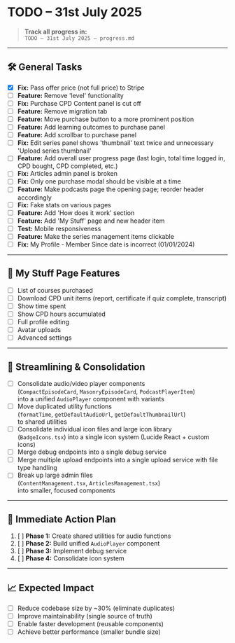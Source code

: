 # TODO – 31st July 2025

> **Track all progress in:**  
> `TODO – 31st July 2025 – progress.md`

---

## 🛠️ General Tasks

- [x] **Fix:** Pass offer price (not full price) to Stripe
- [ ] **Feature:** Remove 'level' functionality
- [ ] **Fix:** Purchase CPD Content panel is cut off
- [ ] **Feature:** Remove migration tab
- [ ] **Feature:** Move purchase button to a more prominent position
- [ ] **Feature:** Add learning outcomes to purchase panel
- [ ] **Feature:** Add scrollbar to purchase panel
- [ ] **Fix:** Edit series panel shows 'thumbnail' text twice and unnecessary 'Upload series thumbnail'
- [ ] **Feature:** Add overall user progress page (last login, total time logged in, CPD bought, CPD completed, etc.)
- [ ] **Fix:** Articles admin panel is broken
- [ ] **Fix:** Only one purchase modal should be visible at a time
- [ ] **Feature:** Make podcasts page the opening page; reorder header accordingly
- [ ] **Fix:** Fake stats on various pages
- [ ] **Feature:** Add 'How does it work' section
- [ ] **Feature:** Add 'My Stuff' page and new header item
- [ ] **Test:** Mobile responsiveness
- [ ] **Feature:** Make the series management items clickable
- [ ] **Fix:** My Profile - Member Since date is incorrect (01/01/2024)

---

## 📁 My Stuff Page Features

- [ ] List of courses purchased
- [ ] Download CPD unit items (report, certificate if quiz complete, transcript)
- [ ] Show time spent
- [ ] Show CPD hours accumulated
- [ ] Full profile editing
- [ ] Avatar uploads
- [ ] Advanced settings

---

## 🔄 Streamlining & Consolidation

- [ ] Consolidate audio/video player components  
      (`CompactEpisodeCard`, `MasonryEpisodeCard`, `PodcastPlayerItem`)  
      into a unified `AudioPlayer` component with variants
- [ ] Move duplicated utility functions  
      (`formatTime`, `getDefaultAudioUrl`, `getDefaultThumbnailUrl`)  
      to shared utilities
- [ ] Consolidate individual icon files and large icon library  
      (`BadgeIcons.tsx`) into a single icon system (Lucide React + custom icons)
- [ ] Merge debug endpoints into a single debug service
- [ ] Merge multiple upload endpoints into a single upload service with file type handling
- [ ] Break up large admin files  
      (`ContentManagement.tsx`, `ArticlesManagement.tsx`)  
      into smaller, focused components

---

## 🚀 Immediate Action Plan

1. [ ] **Phase 1:** Create shared utilities for audio functions
2. [ ] **Phase 2:** Build unified `AudioPlayer` component
3. [ ] **Phase 3:** Implement debug service
4. [ ] **Phase 4:** Consolidate icon system

---

## 📈 Expected Impact

- [ ] Reduce codebase size by ~30% (eliminate duplicates)
- [ ] Improve maintainability (single source of truth)
- [ ] Enable faster development (reusable components)
- [ ] Achieve better performance (smaller bundle size)
